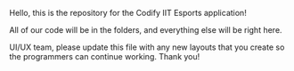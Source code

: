 Hello, this is the repository for the Codify IIT Esports application!

All of our code will be in the folders, and everything else will be right here.

UI/UX team, please update this file with any new layouts that you create so the programmers can continue working. Thank you!
